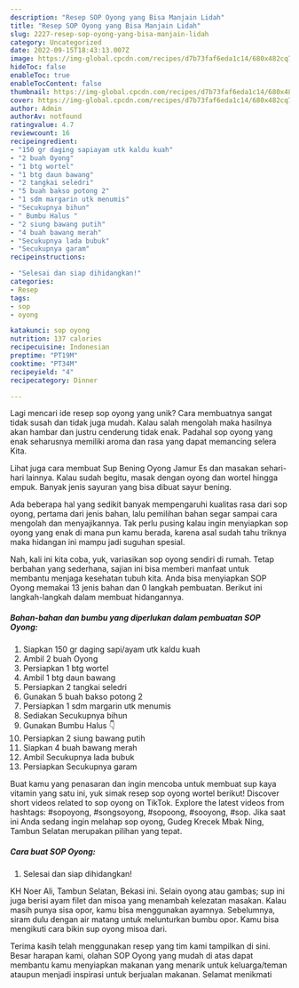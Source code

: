 ```yaml
---
description: "Resep SOP Oyong yang Bisa Manjain Lidah"
title: "Resep SOP Oyong yang Bisa Manjain Lidah"
slug: 2227-resep-sop-oyong-yang-bisa-manjain-lidah
category: Uncategorized
date: 2022-09-15T18:43:13.007Z
image: https://img-global.cpcdn.com/recipes/d7b73faf6eda1c14/680x482cq70/sop-oyong-foto-resep-utama.jpg
hideToc: false
enableToc: true
enableTocContent: false
thumbnail: https://img-global.cpcdn.com/recipes/d7b73faf6eda1c14/680x482cq70/sop-oyong-foto-resep-utama.jpg
cover: https://img-global.cpcdn.com/recipes/d7b73faf6eda1c14/680x482cq70/sop-oyong-foto-resep-utama.jpg
author: Admin
authorAv: notfound
ratingvalue: 4.7
reviewcount: 16
recipeingredient:
- "150 gr daging sapiayam utk kaldu kuah"
- "2 buah Oyong"
- "1 btg wortel"
- "1 btg daun bawang"
- "2 tangkai seledri"
- "5 buah bakso potong 2"
- "1 sdm margarin utk menumis"
- "Secukupnya bihun"
- " Bumbu Halus "
- "2 siung bawang putih"
- "4 buah bawang merah"
- "Secukupnya lada bubuk"
- "Secukupnya garam"
recipeinstructions:

- "Selesai dan siap dihidangkan!"
categories:
- Resep
tags:
- sop
- oyong

katakunci: sop oyong 
nutrition: 137 calories
recipecuisine: Indonesian
preptime: "PT19M"
cooktime: "PT34M"
recipeyield: "4"
recipecategory: Dinner

---
```





Lagi mencari ide resep sop oyong yang unik? Cara membuatnya sangat tidak susah dan tidak juga mudah. Kalau salah mengolah maka hasilnya akan hambar dan justru cenderung tidak enak. Padahal sop oyong yang enak seharusnya memiliki aroma dan rasa yang dapat memancing selera Kita.





Lihat juga cara membuat Sup Bening Oyong Jamur Es dan masakan sehari-hari lainnya. Kalau sudah begitu, masak dengan oyong dan wortel hingga empuk. Banyak jenis sayuran yang bisa dibuat sayur bening.

Ada beberapa hal yang sedikit banyak mempengaruhi kualitas rasa dari sop oyong, pertama dari jenis bahan, lalu pemilihan bahan segar sampai cara mengolah dan menyajikannya. Tak perlu pusing kalau ingin menyiapkan sop oyong yang enak di mana pun kamu berada, karena asal sudah tahu triknya maka hidangan ini mampu jadi suguhan spesial.






Nah, kali ini kita coba, yuk, variasikan sop oyong sendiri di rumah. Tetap berbahan yang sederhana, sajian ini bisa memberi manfaat untuk membantu menjaga kesehatan tubuh kita. Anda bisa menyiapkan SOP Oyong memakai 13 jenis bahan dan 0 langkah pembuatan. Berikut ini langkah-langkah dalam membuat hidangannya.

<!--inarticleads1-->

##### Bahan-bahan dan bumbu yang diperlukan dalam pembuatan SOP Oyong:

1. Siapkan 150 gr daging sapi/ayam utk kaldu kuah
1. Ambil 2 buah Oyong
1. Persiapkan 1 btg wortel
1. Ambil 1 btg daun bawang
1. Persiapkan 2 tangkai seledri
1. Gunakan 5 buah bakso potong 2
1. Persiapkan 1 sdm margarin utk menumis
1. Sediakan Secukupnya bihun
1. Gunakan  Bumbu Halus 👇
1. Persiapkan 2 siung bawang putih
1. Siapkan 4 buah bawang merah
1. Ambil Secukupnya lada bubuk
1. Persiapkan Secukupnya garam


Buat kamu yang penasaran dan ingin mencoba untuk membuat sup kaya vitamin yang satu ini, yuk simak resep sop oyong wortel berikut! Discover short videos related to sop oyong on TikTok. Explore the latest videos from hashtags: #sopoyong, #songsoyong, #sopoong, #sooyong, #sop. Jika saat ini Anda sedang ingin melahap sop oyong, Gudeg Krecek Mbak Ning, Tambun Selatan merupakan pilihan yang tepat. 

<!--inarticleads2-->

##### Cara buat SOP Oyong:


1. Selesai dan siap dihidangkan!

KH Noer Ali, Tambun Selatan, Bekasi ini. Selain oyong atau gambas; sup ini juga berisi ayam filet dan misoa yang menambah kelezatan masakan. Kalau masih punya sisa opor, kamu bisa menggunakan ayamnya. Sebelumnya, siram dulu dengan air matang untuk melunturkan bumbu opor. Kamu bisa mengikuti cara bikin sup oyong misoa dari. 

Terima kasih telah menggunakan resep yang tim kami tampilkan di sini. Besar harapan kami, olahan SOP Oyong yang mudah di atas dapat membantu kamu menyiapkan makanan yang menarik untuk keluarga/teman ataupun menjadi inspirasi untuk berjualan makanan. Selamat menikmati
